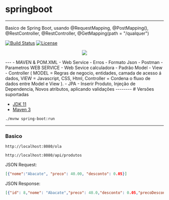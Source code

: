 # springboot
---
Basico de Spring Boot, usando @RequestMapping, @PostMapping(), @RestController, @RestController, @GetMapping(path = "/qualquer")

[![Build Status](https://travis-ci.org/murilonerdx/springboot.svg?branch=main)](https://travis-ci.org/murilonerdx/springboot)
[![License](http://img.shields.io/:license-apache-blue.svg)](http://www.apache.org/licenses/LICENSE-2.0.html)
<p align="center"><a alt="Java" align="center"><img src="https://img.shields.io/badge/Java-v11-orange.svg" /></a></p>
---
- MAVEN & POM.XML
- Web Service
- Erros
-  Formato Json
- Postman
- Parametros WEB SERVICE
- Web Sevice calculadora
- Padrão Model - View - Controller ( MODEL = Regras de negocio, entidades, camada de acesso á dados, VIEW = Javascript, CSS, Html, Controller = Cordena o fluxo de dados entre Model e View ).
- JPA
- Inserir Produto, Injeção de Dependencia, Novos atributos, aplicando validações
--------
# Versões suportadas

- [JDK 11](https://www.oracle.com/br/java/technologies/javase-jdk11-downloads.html)
- [Maven 3](https://maven.apache.org)

```shell
./mvnw spring-boot:run
```
--------

### Basico

```
http://localhost:8080/ola
```

```
http://localhost:8080/api/produtos
```

JSON Request:

```json
[{"nome":"Abacate", "preco": 40.00, "desconto": 0.05}]
```
JSON Response:
```json
[{"id": 8,"nome": "Abacate","preco": 40.0,"desconto": 0.05,"precoDesconto": 38.0}]
```


